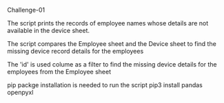 Challenge-01

The script prints the records of employee names whose 
details are not available in the device sheet.

The script compares the Employee sheet and the Device sheet
to find the missing device record details for the employees

The 'id' is used colume as a filter to find the missing 
device details for the employees from the Employee sheet 

pip packge installation is needed to run the script
    pip3 install pandas openpyxl
